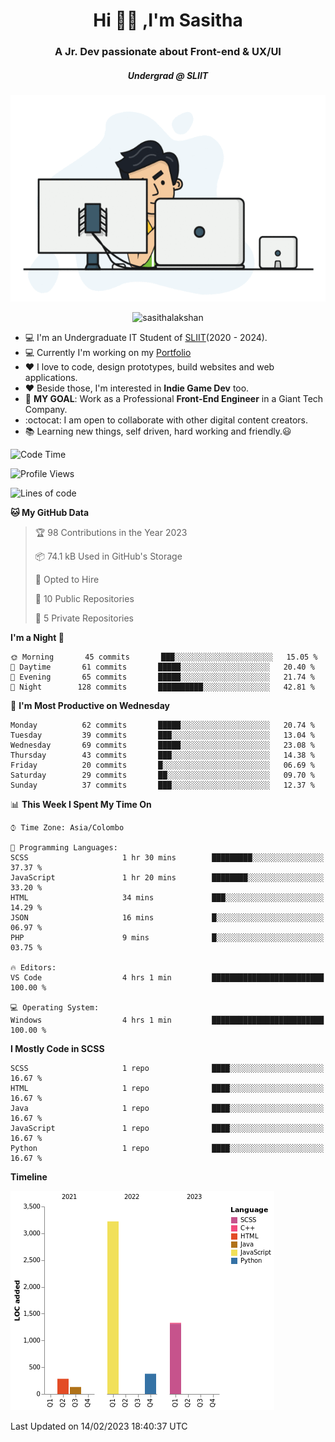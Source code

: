 
<h1 align="center">Hi 🙋‍♂️ ,I'm Sasitha</h1>
<h3 align="center">A Jr. Dev passionate about Front-end & UX/UI</h3>

<i><h5 align="center">Undergrad @ SLIIT</h5></i>

<p align="center">
  <img width="540" height="330" src="https://github.com/SasithaLakshan/SasithaLakshan/blob/main/dev.gif">
</p>
<p align="center"> <img src="https://komarev.com/ghpvc/?username=sasithalakshan&label=Profile%20views&color=0e75b6&style=flat" alt="sasithalakshan" /> </p>

- :computer: I'm an Undergraduate IT Student of [SLIIT](https://www.sliit.lk)(2020 - 2024).
- :computer: Currently I'm working on my <a href="https://SasithaLakshan.github.io" target="_blank">Portfolio</a>
- :heart: I love to code, design prototypes, build websites and web applications.
- :heart: Beside those, I'm interested in **Indie Game Dev** too.
- :electric_plug: **MY GOAL**: Work as a Professional **Front-End Engineer** in a Giant Tech Company.
- :octocat: I am open to collaborate with other digital content creators.
- :books: Learning new things, self driven, hard working and friendly.:smiley:
  
<!-- <h3 align="left">Tech Stack I'm Using</h3> -->

<!--START_SECTION:waka-->
![Code Time](http://img.shields.io/badge/Code%20Time-366%20hrs%2010%20mins-blue)

![Profile Views](http://img.shields.io/badge/Profile%20Views-0-blue)

![Lines of code](https://img.shields.io/badge/From%20Hello%20World%20I%27ve%20Written-5%20Thousand%20lines%20of%20code-blue)

**🐱 My GitHub Data** 

> 🏆 98 Contributions in the Year 2023
 > 
> 📦 74.1 kB Used in GitHub's Storage 
 > 
> 💼 Opted to Hire
 > 
> 📜 10 Public Repositories 
 > 
> 🔑 5 Private Repositories  
 > 
**I'm a Night 🦉** 

```text
🌞 Morning       45 commits       ███░░░░░░░░░░░░░░░░░░░░░░   15.05 % 
🌆 Daytime       61 commits       █████░░░░░░░░░░░░░░░░░░░░   20.40 % 
🌃 Evening       65 commits       █████░░░░░░░░░░░░░░░░░░░░   21.74 % 
🌙 Night        128 commits       ██████████░░░░░░░░░░░░░░░   42.81 % 

```
📅 **I'm Most Productive on Wednesday** 

```text
Monday          62 commits       █████░░░░░░░░░░░░░░░░░░░░   20.74 % 
Tuesday         39 commits       ███░░░░░░░░░░░░░░░░░░░░░░   13.04 % 
Wednesday       69 commits       █████░░░░░░░░░░░░░░░░░░░░   23.08 % 
Thursday        43 commits       ███░░░░░░░░░░░░░░░░░░░░░░   14.38 % 
Friday          20 commits       █░░░░░░░░░░░░░░░░░░░░░░░░   06.69 % 
Saturday        29 commits       ██░░░░░░░░░░░░░░░░░░░░░░░   09.70 % 
Sunday          37 commits       ███░░░░░░░░░░░░░░░░░░░░░░   12.37 % 

```


📊 **This Week I Spent My Time On** 

```text
⌚︎ Time Zone: Asia/Colombo

💬 Programming Languages: 
SCSS                     1 hr 30 mins        █████████░░░░░░░░░░░░░░░░   37.37 % 
JavaScript               1 hr 20 mins        ████████░░░░░░░░░░░░░░░░░   33.20 % 
HTML                     34 mins             ███░░░░░░░░░░░░░░░░░░░░░░   14.29 % 
JSON                     16 mins             █░░░░░░░░░░░░░░░░░░░░░░░░   06.97 % 
PHP                      9 mins              █░░░░░░░░░░░░░░░░░░░░░░░░   03.75 % 

🔥 Editors: 
VS Code                  4 hrs 1 min         █████████████████████████   100.00 % 

💻 Operating System: 
Windows                  4 hrs 1 min         █████████████████████████   100.00 % 

```

**I Mostly Code in SCSS** 

```text
SCSS                     1 repo              ████░░░░░░░░░░░░░░░░░░░░░   16.67 % 
HTML                     1 repo              ████░░░░░░░░░░░░░░░░░░░░░   16.67 % 
Java                     1 repo              ████░░░░░░░░░░░░░░░░░░░░░   16.67 % 
JavaScript               1 repo              ████░░░░░░░░░░░░░░░░░░░░░   16.67 % 
Python                   1 repo              ████░░░░░░░░░░░░░░░░░░░░░   16.67 % 

```


**Timeline**

![Chart not found](https://raw.githubusercontent.com/SasithaLakshan/SasithaLakshan/main/charts/bar_graph.png) 


 Last Updated on 14/02/2023 18:40:37 UTC
<!--END_SECTION:waka-->

